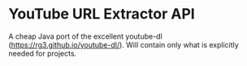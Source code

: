 # YouTube URL Extractor API
A cheap Java port of the excellent youtube-dl (https://rg3.github.io/youtube-dl/).
Will contain only what is explicitly needed for projects.
